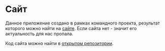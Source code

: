 # Сайт
Данное приложение создано в рамках командного проекта, результат которого можно найти на [сайте](http://co-working.duckdns.org/). Если сайта нет - значит его актуальность для нас пропала.

Код сайта можно найти в [открытом репозитории](https://github.com/PavelUd/UrFU_WorkSpace/).
